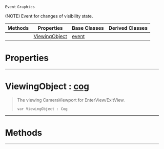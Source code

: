  `Event` `Graphics`



(NOTE) Event for changes of visibility state.

|Methods|Properties|Base Classes|Derived Classes|
|---|---|---|---|
| |[ ViewingObject](https://github.com/PlasmaEngine/PlasmaDocs/blob/master/code_reference/class_reference/graphicalevent.markdown#viewingobject-plasma-engin)|[event](https://github.com/PlasmaEngine/PlasmaDocs/blob/master/code_reference/class_reference/event.markdown)| |


 #  Properties


---  
 #  ViewingObject : [cog](https://github.com/PlasmaEngine/PlasmaDocs/blob/master/code_reference/class_reference/cog.markdown)

> The viewing CameraViewport for EnterView/ExitView.
> ``` lang=cpp, name=Lightning
> var ViewingObject : Cog


---  
 #  Methods


---  
 

 